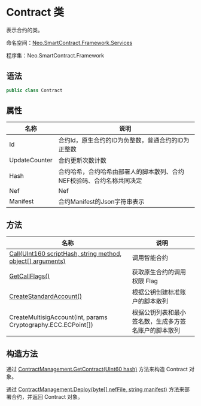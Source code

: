 # Contract 类

表示合约的类。

命名空间：[Neo.SmartContract.Framework.Services](../services.md)

程序集：Neo.SmartContract.Framework

## 语法

```cs
public class Contract
```

## 属性

| 名称       | 说明                             |
| ---------- | -------------------------------- |
| Id     | 合约Id，原生合约的ID为负整数，普通合约的ID为正整数 |
| UpdateCounter | 合约更新次数计数             |
| Hash  | 合约哈希，合约哈希由部署人的脚本散列、合约NEF校验码、合约名称共同决定 |
| Nef | Nef |
| Manifest  | 合约Manifest的Json字符串表示  |

## 方法

| 名称                                       | 说明              |
| ---------------------------------------- | --------------- |
| [Call(UInt160 scriptHash, string method, object[] arguments)](Contract/Call.md) | 调用智能合约    |
| [GetCallFlags()](Contract/GetCallFlags.md)         | 获取原生合约的调用权限 Flag |
| [CreateStandardAccount()](Contract/CreateStandardAccount.md)         | 根据公钥创建标准账户的脚本散列 |
| CreateMultisigAccount(int, params Cryptography.ECC.ECPoint[]) | 根据公钥列表和最小签名数，生成多方签名账户的脚本散列 |

## 构造方法

通过 [ContractManagement.GetContract(UInt60 hash)](../native/ContractManagement/GetContract.md) 方法来构造 Contract 对象。

通过 [ContractManagement.Deploy(byte[] nefFile, string manifest)](../native/ContractManagement/Deploy.md) 方法来部署合约，并返回 Contract 对象。

